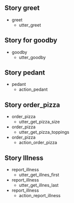 ## Story greet 
* greet
   - utter_greet

## Story for goodby
* goodby
    - utter_goodby

## Story pedant
* pedant
   - action_pedant

## Story order_pizza
* order_pizza
   - utter_get_pizza_size
* order_pizza
   - utter_get_pizza_toppings
* order_pizza
   - action_order_pizza

## Story Illness
* report_illness
    - utter_get_illnes_first
* report_illness
    - utter_get_illnes_last
* report_illness
    - action_report_illness
